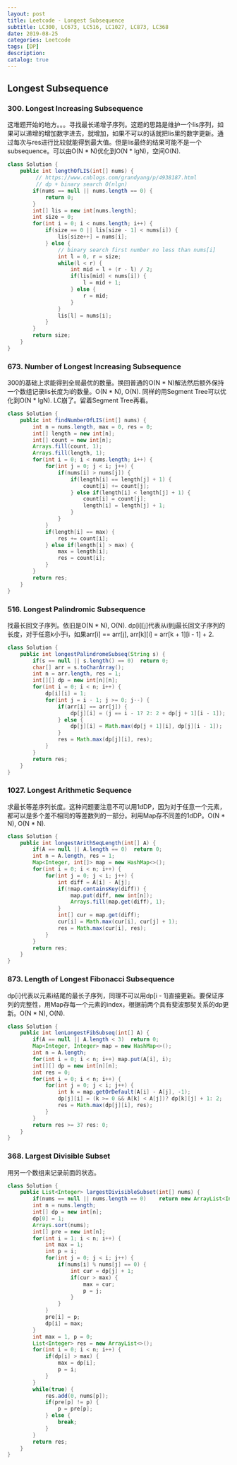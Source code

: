 ```yaml
---
layout: post
title: Leetcode - Longest Subsequence
subtitle: LC300, LC673, LC516, LC1027, LC873, LC368
date: 2019-08-25
categories: Leetcode
tags: [DP]
description: 
catalog: true
---
```


## Longest Subsequence

### 300. Longest Increasing Subsequence

这堆题开始的地方。。。寻找最长递增子序列。这题的思路是维护一个lis序列，如果可以递增的增加数字进去，就增加，如果不可以的话就把lis里的数字更新。通过每次与res进行比较就能得到最大值。但是lis最终的结果可能不是一个subsequence。可以由O(N * N)优化到O(N * lgN)，空间O(N).

```java
class Solution {
    public int lengthOfLIS(int[] nums) {
         // https://www.cnblogs.com/grandyang/p/4938187.html
         // dp + binary search O(nlgn)
        if(nums == null || nums.length == 0) {
            return 0;
        }
        int[] lis = new int[nums.length];
        int size = 0;
        for(int i = 0; i < nums.length; i++) {
            if(size == 0 || lis[size - 1] < nums[i]) {
                lis[size++] = nums[i];
            } else {
                // binary search first number no less than nums[i] 
                int l = 0, r = size;
                while(l < r) {
                    int mid = l + (r - l) / 2;
                    if(lis[mid] < nums[i]) {
                        l = mid + 1;
                    } else {
                        r = mid;
                    }
                }
                lis[l] = nums[i];
            }
        }
        return size;
    }
}
```



### 673. Number of Longest Increasing Subsequence

300的基础上求能得到全局最优的数量。换回普通的O(N * N)解法然后额外保持一个数组记录lis长度为i的数量。O(N * N), O(N). 同样的用Segment Tree可以优化到O(N * lgN). LC崩了。留着Segment Tree再看。

```java
class Solution {
    public int findNumberOfLIS(int[] nums) {
        int n = nums.length, max = 0, res = 0;
        int[] length = new int[n];
        int[] count = new int[n];
        Arrays.fill(count, 1);
        Arrays.fill(length, 1);
        for(int i = 0; i < nums.length; i++) {
            for(int j = 0; j < i; j++) {
                if(nums[i] > nums[j]) {
                    if(length[i] == length[j] + 1) {
                        count[i] += count[j];
                    } else if(length[i] < length[j] + 1) {
                        count[i] = count[j];
                        length[i] = length[j] + 1;
                    }
                } 
            }
            if(length[i] == max) {
                res += count[i];
            } else if(length[i] > max) {
                max = length[i];
                res = count[i];
            }
        }
        return res;
    }
}
```



### 516. Longest Palindromic Subsequence

找最长回文子序列。依旧是O(N * N), O(N). dp[i\][j]代表从i到j最长回文子序列的长度，对于任意k小于i，如果arr[i] == arr[j], arr[k\][i] = arr[k + 1\][i - 1] + 2. 

```java
class Solution {
    public int longestPalindromeSubseq(String s) {
        if(s == null || s.length() == 0)  return 0;
        char[] arr = s.toCharArray();
        int n = arr.length, res = 1;
        int[][] dp = new int[n][n];
        for(int i = 0; i < n; i++) {
            dp[i][i] = 1;
            for(int j = i - 1; j >= 0; j--) {
                if(arr[i] == arr[j]) {
                    dp[j][i] = (j == i - 1? 2: 2 + dp[j + 1][i - 1]);
                } else {
                    dp[j][i] = Math.max(dp[j + 1][i], dp[j][i - 1]);
                }
                res = Math.max(dp[j][i], res);
            }
        }
        return res;
    }
}
```



### 1027. Longest Arithmetic Sequence

求最长等差序列长度。这种问题要注意不可以用1dDP，因为对于任意一个元素，都可以是多个差不相同的等差数列的一部分。利用Map存不同差的1dDP。O(N * N), O(N * N).

```java
class Solution {
    public int longestArithSeqLength(int[] A) {
        if(A == null || A.length == 0)  return 0;
        int n = A.length, res = 1;
        Map<Integer, int[]> map = new HashMap<>();
        for(int i = 0; i < n; i++) {
            for(int j = 0; j < i; j++) {
                int diff = A[i] - A[j];
                if(!map.containsKey(diff)) {
                    map.put(diff, new int[n]);
                    Arrays.fill(map.get(diff), 1);
                }
                int[] cur = map.get(diff);
                cur[i] = Math.max(cur[i], cur[j] + 1);
                res = Math.max(cur[i], res);
            }
        }
        return res;
    }
}
```



### 873. Length of Longest Fibonacci Subsequence

dp[i]代表以元素i结尾的最长子序列，同理不可以用dp[i - 1]直接更新。要保证序列的完整性，用Map存每一个元素的index，根据前两个具有斐波那契关系的dp更新。O(N * N), O(N).

```java
class Solution {
    public int lenLongestFibSubseq(int[] A) {
        if(A == null || A.length < 3)  return 0;
        Map<Integer, Integer> map = new HashMap<>();
        int n = A.length;
        for(int i = 0; i < n; i++) map.put(A[i], i);
        int[][] dp = new int[n][n];
        int res = 0;
        for(int i = 0; i < n; i++) {
            for(int j = 0; j < i; j++) {
                int k = map.getOrDefault(A[i] - A[j], -1);
                dp[j][i] = (k >= 0 && A[k] < A[j])? dp[k][j] + 1: 2;
                res = Math.max(dp[j][i], res);
            }
        }
        return res >= 3? res: 0;
    }
}
```



### 368. Largest Divisible Subset

用另一个数组来记录前面的状态。

```java
class Solution {
    public List<Integer> largestDivisibleSubset(int[] nums) {
        if(nums == null || nums.length == 0)    return new ArrayList<Integer>();
        int n = nums.length;
        int[] dp = new int[n];
        dp[0] = 1;
        Arrays.sort(nums);
        int[] pre = new int[n];
        for(int i = 1; i < n; i++) {
            int max = 1;
            int p = i;
            for(int j = 0; j < i; j++) {
                if(nums[i] % nums[j] == 0) {
                    int cur = dp[j] + 1;
                    if(cur > max) {
                        max = cur;
                        p = j;
                    }
                }
            }
            pre[i] = p;
            dp[i] = max;
        }
        int max = 1, p = 0;
        List<Integer> res = new ArrayList<>();
        for(int i = 0; i < n; i++) {
            if(dp[i] > max) {
                max = dp[i];
                p = i;
            }
        }
        while(true) {
            res.add(0, nums[p]);
            if(pre[p] != p) {
                p = pre[p];
            } else {
                break;
            }
        }
        return res;
    }
}
```